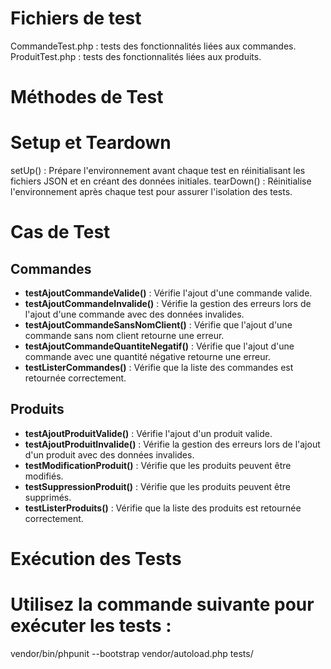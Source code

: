 # Fichiers de test
CommandeTest.php : tests des fonctionnalités liées aux commandes.
ProduitTest.php : tests des fonctionnalités liées aux produits.

# Méthodes de Test
# Setup et Teardown
setUp() : Prépare l'environnement avant chaque test en réinitialisant les fichiers JSON et en créant des données initiales.
tearDown() : Réinitialise l'environnement après chaque test pour assurer l'isolation des tests.

# Cas de Test

## Commandes
- **testAjoutCommandeValide()** : Vérifie l'ajout d'une commande valide.
- **testAjoutCommandeInvalide()** : Vérifie la gestion des erreurs lors de l'ajout d'une commande avec des données invalides.
- **testAjoutCommandeSansNomClient()** : Vérifie que l'ajout d'une commande sans nom client retourne une erreur.
- **testAjoutCommandeQuantiteNegatif()** : Vérifie que l'ajout d'une commande avec une quantité négative retourne une erreur.
- **testListerCommandes()** : Vérifie que la liste des commandes est retournée correctement.

## Produits
- **testAjoutProduitValide()** : Vérifie l'ajout d'un produit valide.
- **testAjoutProduitInvalide()** : Vérifie la gestion des erreurs lors de l'ajout d'un produit avec des données invalides.
- **testModificationProduit()** : Vérifie que les produits peuvent être modifiés.
- **testSuppressionProduit()** : Vérifie que les produits peuvent être supprimés.
- **testListerProduits()** : Vérifie que la liste des produits est retournée correctement.


# Exécution des Tests
# Utilisez la commande suivante pour exécuter les tests :

vendor/bin/phpunit --bootstrap vendor/autoload.php tests/
